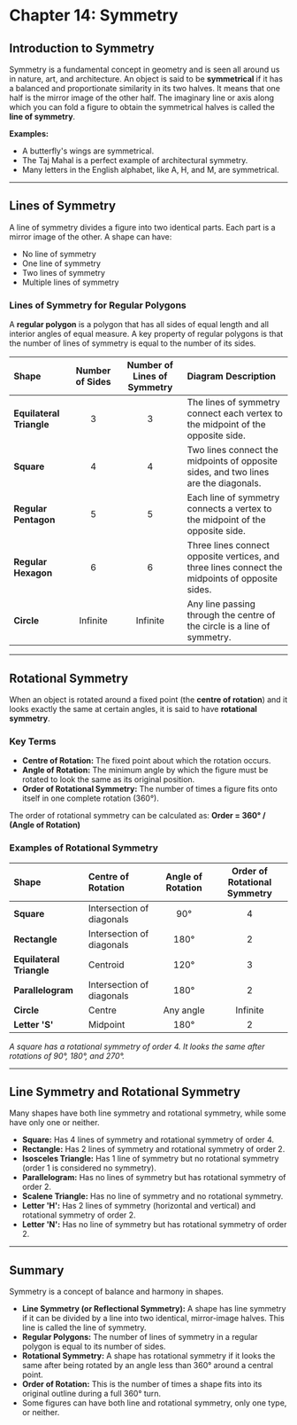 # Chapter 14: Symmetry

## Introduction to Symmetry

Symmetry is a fundamental concept in geometry and is seen all around us in nature, art, and architecture. An object is said to be **symmetrical** if it has a balanced and proportionate similarity in its two halves. It means that one half is the mirror image of the other half. The imaginary line or axis along which you can fold a figure to obtain the symmetrical halves is called the **line of symmetry**.

**Examples:**
*   A butterfly's wings are symmetrical.
*   The Taj Mahal is a perfect example of architectural symmetry.
*   Many letters in the English alphabet, like A, H, and M, are symmetrical.



---

## Lines of Symmetry

A line of symmetry divides a figure into two identical parts. Each part is a mirror image of the other. A shape can have:
*   No line of symmetry
*   One line of symmetry
*   Two lines of symmetry
*   Multiple lines of symmetry

### Lines of Symmetry for Regular Polygons

A **regular polygon** is a polygon that has all sides of equal length and all interior angles of equal measure. A key property of regular polygons is that the number of lines of symmetry is equal to the number of its sides.

| Shape | Number of Sides | Number of Lines of Symmetry | Diagram Description |
| :--- | :---: | :---: | :--- |
| **Equilateral Triangle** | 3 | 3 | The lines of symmetry connect each vertex to the midpoint of the opposite side. |
| **Square** | 4 | 4 | Two lines connect the midpoints of opposite sides, and two lines are the diagonals. |
| **Regular Pentagon** | 5 | 5 | Each line of symmetry connects a vertex to the midpoint of the opposite side. |
| **Regular Hexagon** | 6 | 6 | Three lines connect opposite vertices, and three lines connect the midpoints of opposite sides. |
| **Circle** | Infinite | Infinite | Any line passing through the centre of the circle is a line of symmetry. |



---

## Rotational Symmetry

When an object is rotated around a fixed point (the **centre of rotation**) and it looks exactly the same at certain angles, it is said to have **rotational symmetry**.

### Key Terms

*   **Centre of Rotation:** The fixed point about which the rotation occurs.
*   **Angle of Rotation:** The minimum angle by which the figure must be rotated to look the same as its original position.
*   **Order of Rotational Symmetry:** The number of times a figure fits onto itself in one complete rotation (360°).

The order of rotational symmetry can be calculated as:
**Order = 360° / (Angle of Rotation)**

### Examples of Rotational Symmetry

| Shape | Centre of Rotation | Angle of Rotation | Order of Rotational Symmetry |
| :--- | :--- | :---: | :---: |
| **Square** | Intersection of diagonals | 90° | 4 |
| **Rectangle** | Intersection of diagonals | 180° | 2 |
| **Equilateral Triangle** | Centroid | 120° | 3 |
| **Parallelogram** | Intersection of diagonals | 180° | 2 |
| **Circle** | Centre | Any angle | Infinite |
| **Letter 'S'** | Midpoint | 180° | 2 |


*A square has a rotational symmetry of order 4. It looks the same after rotations of 90°, 180°, and 270°.*

---

## Line Symmetry and Rotational Symmetry

Many shapes have both line symmetry and rotational symmetry, while some have only one or neither.

*   **Square:** Has 4 lines of symmetry and rotational symmetry of order 4.
*   **Rectangle:** Has 2 lines of symmetry and rotational symmetry of order 2.
*   **Isosceles Triangle:** Has 1 line of symmetry but no rotational symmetry (order 1 is considered no symmetry).
*   **Parallelogram:** Has no lines of symmetry but has rotational symmetry of order 2.
*   **Scalene Triangle:** Has no line of symmetry and no rotational symmetry.
*   **Letter 'H':** Has 2 lines of symmetry (horizontal and vertical) and rotational symmetry of order 2.
*   **Letter 'N':** Has no line of symmetry but has rotational symmetry of order 2.

---

## Summary

Symmetry is a concept of balance and harmony in shapes.
*   **Line Symmetry (or Reflectional Symmetry):** A shape has line symmetry if it can be divided by a line into two identical, mirror-image halves. This line is called the line of symmetry.
*   **Regular Polygons:** The number of lines of symmetry in a regular polygon is equal to its number of sides.
*   **Rotational Symmetry:** A shape has rotational symmetry if it looks the same after being rotated by an angle less than 360° around a central point.
*   **Order of Rotation:** This is the number of times a shape fits into its original outline during a full 360° turn.
*   Some figures can have both line and rotational symmetry, only one type, or neither.